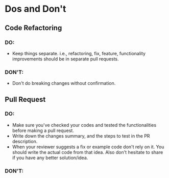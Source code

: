 # Dos and Don't

## Code Refactoring
### DO:
- Keep things separate. i.e., refactoring, fix, feature, functionality improvements should be in separate pull requests.

### DON'T:
- Don't do breaking changes without confirmation.


## Pull Request
### DO:
- Make sure you've checked your codes and tested the functionalities before making a pull request.
- Write down the changes summary, and the steps to test in the PR description.
- When your reviewer suggests a fix or example code don't rely on it. You should write the actual code from that idea. Also don't hesitate to share if you have any better solution/idea.

### DON'T:

